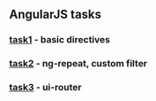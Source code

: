 ## AngularJS tasks

###  [task1](https://github.com/evgladkiy/AngularJS-tasks/tree/task1) - basic directives
###  [task2](https://github.com/evgladkiy/AngularJS-tasks/tree/task2) - ng-repeat, custom filter
###  [task3](https://github.com/evgladkiy/AngularJS-tasks/tree/task3) - ui-router
